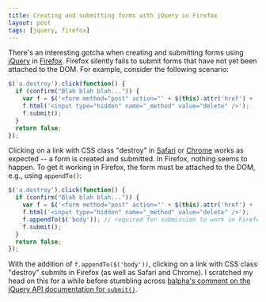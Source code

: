 ```yaml
---
title: Creating and submitting forms with jQuery in Firefox
layout: post
tags: [jquery, firefox]
---
```


There's an interesting gotcha when creating and submitting forms using
[jQuery](http://jquery.com/) in
[Firefox](http://www.mozilla.org/firefox/). Firefox silently fails to
submit forms that have not yet been attached to the DOM. For example,
consider the following scenario:

```javascript
$('a.destroy').click(function() {
  if (confirm("Blah blah blah...")) {
    var f = $('<form method="post" action="' + $(this).attr('href') + '"></form>');
    f.html('<input type="hidden" name="_method" value="delete" />');
    f.submit();
  }
  return false;
});
```

Clicking on a link with CSS class "destroy" in
[Safari](http://www.apple.com/safari/) or
[Chrome](http://www.google.com/chrome/) works as expected -- a form is
created and submitted. In Firefox, nothing seems to happen. To get it
working in Firefox, the form must be attached to the DOM, e.g., using
<code>appendTo()</code>:

```javascript
$('a.destroy').click(function() {
  if (confirm("Blah blah blah...")) {
    var f = $('<form method="post" action="' + $(this).attr('href') + '"></form>');
    f.html('<input type="hidden" name="_method" value="delete" />');
    f.appendTo($('body')); // required for submission to work in Firefox
    f.submit();
  }
  return false;
});
```

With the addition of <code>f.appendTo($('body'))</code>, clicking on a
link with CSS class "destroy" submits in Firefox (as well as Safari and
Chrome). I scratched my head on this for a while before stumbling across
[balpha's comment on the jQuery API documentation for
<code>submit()</code>](http://api.jquery.com/submit/#comment-45454172).
